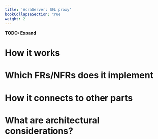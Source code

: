 ```yaml
---
title: 'AcraServer: SQL proxy'
bookCollapseSection: true
weight: 2
---
```


**TODO: Expand**

# How it works

# Which FRs/NFRs does it implement

# How it connects to other parts

# What are architectural considerations? 

